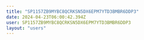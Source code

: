 ```yaml
---
title: "SP1157ZB9MYBC8QCRKSN5DX6EPM7YTD3BMBR6DDP3"
date: 2024-04-23T06:00:42.394Z
user: SP1157ZB9MYBC8QCRKSN5DX6EPM7YTD3BMBR6DDP3
layout: "users"
---
```

    